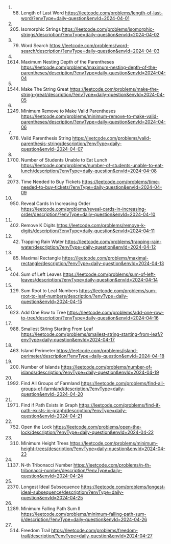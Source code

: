 1. 58. Length of Last Word
https://leetcode.com/problems/length-of-last-word/?envType=daily-question&envId=2024-04-01
2. 205. Isomorphic Strings
https://leetcode.com/problems/isomorphic-strings/description/?envType=daily-question&envId=2024-04-02
3. 79. Word Search
https://leetcode.com/problems/word-search/description/?envType=daily-question&envId=2024-04-03
4. 1614. Maximum Nesting Depth of the Parentheses
https://leetcode.com/problems/maximum-nesting-depth-of-the-parentheses/description/?envType=daily-question&envId=2024-04-04
5. 1544. Make The String Great
https://leetcode.com/problems/make-the-string-great/description/?envType=daily-question&envId=2024-04-05
6. 1249. Minimum Remove to Make Valid Parentheses
https://leetcode.com/problems/minimum-remove-to-make-valid-parentheses/description/?envType=daily-question&envId=2024-04-06
7. 678. Valid Parenthesis String
https://leetcode.com/problems/valid-parenthesis-string/description/?envType=daily-question&envId=2024-04-07
8. 1700. Number of Students Unable to Eat Lunch
https://leetcode.com/problems/number-of-students-unable-to-eat-lunch/description/?envType=daily-question&envId=2024-04-08
9. 2073. Time Needed to Buy Tickets
https://leetcode.com/problems/time-needed-to-buy-tickets/?envType=daily-question&envId=2024-04-09
10. 950. Reveal Cards In Increasing Order
https://leetcode.com/problems/reveal-cards-in-increasing-order/description/?envType=daily-question&envId=2024-04-10
11. 402. Remove K Digits
https://leetcode.com/problems/remove-k-digits/description/?envType=daily-question&envId=2024-04-11
12. 42. Trapping Rain Water
https://leetcode.com/problems/trapping-rain-water/description/?envType=daily-question&envId=2024-04-12
13. 85. Maximal Rectangle
https://leetcode.com/problems/maximal-rectangle/description/?envType=daily-question&envId=2024-04-13
14. 404. Sum of Left Leaves
https://leetcode.com/problems/sum-of-left-leaves/description/?envType=daily-question&envId=2024-04-14
15. 129. Sum Root to Leaf Numbers
https://leetcode.com/problems/sum-root-to-leaf-numbers/description/?envType=daily-question&envId=2024-04-15
16. 623. Add One Row to Tree
https://leetcode.com/problems/add-one-row-to-tree/description/?envType=daily-question&envId=2024-04-16
17. 988. Smallest String Starting From Leaf
https://leetcode.com/problems/smallest-string-starting-from-leaf/?envType=daily-question&envId=2024-04-17
18. 463. Island Perimeter
https://leetcode.com/problems/island-perimeter/description/?envType=daily-question&envId=2024-04-18
19. 200. Number of Islands
https://leetcode.com/problems/number-of-islands/description/?envType=daily-question&envId=2024-04-19
20. 1992. Find All Groups of Farmland
https://leetcode.com/problems/find-all-groups-of-farmland/description/?envType=daily-question&envId=2024-04-20
21. 1971. Find if Path Exists in Graph
https://leetcode.com/problems/find-if-path-exists-in-graph/description/?envType=daily-question&envId=2024-04-21
22. 752. Open the Lock
https://leetcode.com/problems/open-the-lock/description/?envType=daily-question&envId=2024-04-22
23. 310. Minimum Height Trees
https://leetcode.com/problems/minimum-height-trees/description/?envType=daily-question&envId=2024-04-23
24. 1137. N-th Tribonacci Number
https://leetcode.com/problems/n-th-tribonacci-number/description/?envType=daily-question&envId=2024-04-24
25. 2370. Longest Ideal Subsequence
https://leetcode.com/problems/longest-ideal-subsequence/description/?envType=daily-question&envId=2024-04-25
26. 1289. Minimum Falling Path Sum II
https://leetcode.com/problems/minimum-falling-path-sum-ii/description/?envType=daily-question&envId=2024-04-26
27. 514. Freedom Trail
https://leetcode.com/problems/freedom-trail/description/?envType=daily-question&envId=2024-04-27